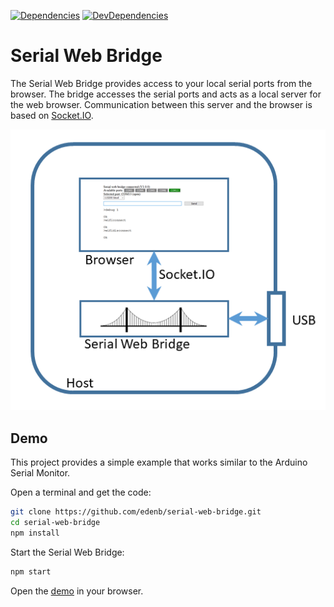 [![Dependencies](https://img.shields.io/david/edenb/serial-web-bridge.svg)](https://david-dm.org/edenb/serial-web-bridge)
[![DevDependencies](https://img.shields.io/david/dev/edenb/serial-web-bridge.svg)](https://david-dm.org/edenb/serial-web-bridge?type=dev)
# Serial Web Bridge
The Serial Web Bridge provides access to your local serial ports from the browser. The bridge accesses the serial ports and acts as a local server for the web browser. Communication between this server and the browser is based on [Socket.IO](https://socket.io).

![GitHub Logo](/docs/img/overview.png)

## Demo
This project provides a simple example that works similar to the Arduino Serial Monitor.

Open a terminal and get the code:
```bash
git clone https://github.com/edenb/serial-web-bridge.git
cd serial-web-bridge
npm install
```

Start the Serial Web Bridge:
```bash
npm start
```
Open the [demo](./examples/arduino-serial-monitor/arduino-serial-monitor.html) in your browser.
